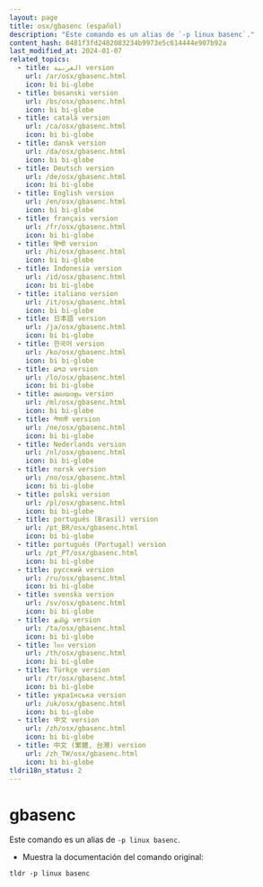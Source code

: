 ```yaml
---
layout: page
title: osx/gbasenc (español)
description: "Este comando es un alias de `-p linux basenc`."
content_hash: 0481f3fd2482083234b9973e5c614444e907b92a
last_modified_at: 2024-01-07
related_topics:
  - title: العربية version
    url: /ar/osx/gbasenc.html
    icon: bi bi-globe
  - title: bosanski version
    url: /bs/osx/gbasenc.html
    icon: bi bi-globe
  - title: català version
    url: /ca/osx/gbasenc.html
    icon: bi bi-globe
  - title: dansk version
    url: /da/osx/gbasenc.html
    icon: bi bi-globe
  - title: Deutsch version
    url: /de/osx/gbasenc.html
    icon: bi bi-globe
  - title: English version
    url: /en/osx/gbasenc.html
    icon: bi bi-globe
  - title: français version
    url: /fr/osx/gbasenc.html
    icon: bi bi-globe
  - title: हिन्दी version
    url: /hi/osx/gbasenc.html
    icon: bi bi-globe
  - title: Indonesia version
    url: /id/osx/gbasenc.html
    icon: bi bi-globe
  - title: italiano version
    url: /it/osx/gbasenc.html
    icon: bi bi-globe
  - title: 日本語 version
    url: /ja/osx/gbasenc.html
    icon: bi bi-globe
  - title: 한국어 version
    url: /ko/osx/gbasenc.html
    icon: bi bi-globe
  - title: ລາວ version
    url: /lo/osx/gbasenc.html
    icon: bi bi-globe
  - title: മലയാളം version
    url: /ml/osx/gbasenc.html
    icon: bi bi-globe
  - title: नेपाली version
    url: /ne/osx/gbasenc.html
    icon: bi bi-globe
  - title: Nederlands version
    url: /nl/osx/gbasenc.html
    icon: bi bi-globe
  - title: norsk version
    url: /no/osx/gbasenc.html
    icon: bi bi-globe
  - title: polski version
    url: /pl/osx/gbasenc.html
    icon: bi bi-globe
  - title: português (Brasil) version
    url: /pt_BR/osx/gbasenc.html
    icon: bi bi-globe
  - title: português (Portugal) version
    url: /pt_PT/osx/gbasenc.html
    icon: bi bi-globe
  - title: русский version
    url: /ru/osx/gbasenc.html
    icon: bi bi-globe
  - title: svenska version
    url: /sv/osx/gbasenc.html
    icon: bi bi-globe
  - title: தமிழ் version
    url: /ta/osx/gbasenc.html
    icon: bi bi-globe
  - title: ไทย version
    url: /th/osx/gbasenc.html
    icon: bi bi-globe
  - title: Türkçe version
    url: /tr/osx/gbasenc.html
    icon: bi bi-globe
  - title: українська version
    url: /uk/osx/gbasenc.html
    icon: bi bi-globe
  - title: 中文 version
    url: /zh/osx/gbasenc.html
    icon: bi bi-globe
  - title: 中文 (繁體, 台灣) version
    url: /zh_TW/osx/gbasenc.html
    icon: bi bi-globe
tldri18n_status: 2
---
```

# gbasenc

Este comando es un alias de `-p linux basenc`.

- Muestra la documentación del comando original:

`tldr -p linux basenc`
